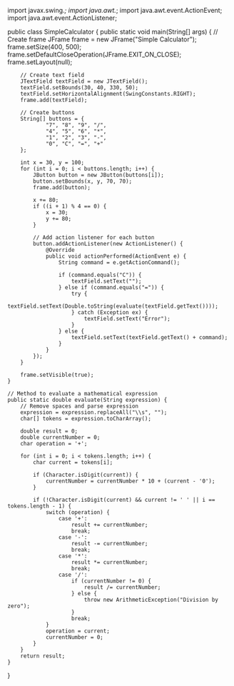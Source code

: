 import javax.swing.*;
import java.awt.*;
import java.awt.event.ActionEvent;
import java.awt.event.ActionListener;

public class SimpleCalculator {
    public static void main(String[] args) {
        // Create frame
        JFrame frame = new JFrame("Simple Calculator");
        frame.setSize(400, 500);
        frame.setDefaultCloseOperation(JFrame.EXIT_ON_CLOSE);
        frame.setLayout(null);

        // Create text field
        JTextField textField = new JTextField();
        textField.setBounds(30, 40, 330, 50);
        textField.setHorizontalAlignment(SwingConstants.RIGHT);
        frame.add(textField);

        // Create buttons
        String[] buttons = {
                "7", "8", "9", "/", 
                "4", "5", "6", "*", 
                "1", "2", "3", "-", 
                "0", "C", "=", "+"
        };

        int x = 30, y = 100;
        for (int i = 0; i < buttons.length; i++) {
            JButton button = new JButton(buttons[i]);
            button.setBounds(x, y, 70, 70);
            frame.add(button);

            x += 80;
            if ((i + 1) % 4 == 0) {
                x = 30;
                y += 80;
            }

            // Add action listener for each button
            button.addActionListener(new ActionListener() {
                @Override
                public void actionPerformed(ActionEvent e) {
                    String command = e.getActionCommand();

                    if (command.equals("C")) {
                        textField.setText("");
                    } else if (command.equals("=")) {
                        try {
                            textField.setText(Double.toString(evaluate(textField.getText())));
                        } catch (Exception ex) {
                            textField.setText("Error");
                        }
                    } else {
                        textField.setText(textField.getText() + command);
                    }
                }
            });
        }

        frame.setVisible(true);
    }

    // Method to evaluate a mathematical expression
    public static double evaluate(String expression) {
        // Remove spaces and parse expression
        expression = expression.replaceAll("\\s", "");
        char[] tokens = expression.toCharArray();

        double result = 0;
        double currentNumber = 0;
        char operation = '+';

        for (int i = 0; i < tokens.length; i++) {
            char current = tokens[i];

            if (Character.isDigit(current)) {
                currentNumber = currentNumber * 10 + (current - '0');
            }

            if (!Character.isDigit(current) && current != ' ' || i == tokens.length - 1) {
                switch (operation) {
                    case '+':
                        result += currentNumber;
                        break;
                    case '-':
                        result -= currentNumber;
                        break;
                    case '*':
                        result *= currentNumber;
                        break;
                    case '/':
                        if (currentNumber != 0) {
                            result /= currentNumber;
                        } else {
                            throw new ArithmeticException("Division by zero");
                        }
                        break;
                }
                operation = current;
                currentNumber = 0;
            }
        }
        return result;
    }
}
